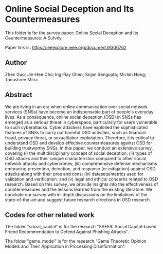 # Online Social Deception and Its Countermeasures
This folder is for the survey paper: Online Social Deception and Its Countermeasures: A Survey.

Paper link is: <a href="https://ieeexplore.ieee.org/document/9306762"> https://ieeexplore.ieee.org/document/9306762</a>  

## Author

Zhen Guo; Jin-Hee Cho; Ing-Ray Chen; Srijan Sengupta; Michin Hong; Tanushree Mitra

## Abstract

We are living in an era when online communication over social network services (SNSs) have become an indispensable part of people's everyday lives.   As a consequence, online social deception (OSD) in SNSs has emerged as a serious threat in cyberspace, particularly for users vulnerable to such cyberattacks.  Cyber attackers have exploited the sophisticated features of SNSs to carry out harmful OSD activities, such as financial fraud, privacy threat, or sexual/labor exploitation.  Therefore, it is critical to understand OSD and develop effective countermeasures against OSD for building trustworthy SNSs.  In this paper, we conduct an extensive survey, covering (i) the multidisciplinary concept of social deception; (ii) types of OSD attacks and their unique characteristics compared to other social network attacks and cybercrimes; (iii) comprehensive defense mechanisms embracing prevention, detection, and response (or mitigation) against OSD attacks along with their pros and cons; (iv) datasets/metrics used for validation and verification; and (v) legal and ethical concerns related to OSD research.  Based on this survey, we provide insights into the effectiveness of countermeasures and the lessons learned from the existing literature.  We conclude our survey with in-depth discussions on the limitations of the state-of-the-art and suggest future research directions in OSD research. 



## Codes for other related work

The folder "social_capital" is for the research "SAFER: Social Capital-based Friend Recommendation to Defend Against Phishing Attacks".

The folder "game_model" is for the research "Game Theoretic Opinion Models and Their Application in Processing Disinformation".
